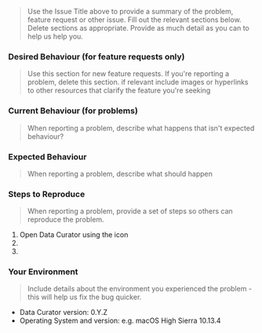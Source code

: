 > Use the Issue Title above to provide a summary of the problem, feature request or other issue.
> Fill out the relevant sections below. Delete sections as appropriate.
> Provide as much detail as you can to help us help you.

### Desired Behaviour (for feature requests only)
> Use this section for new feature requests. If you're reporting a problem, delete this section.
> if relevant include images or hyperlinks to other resources that clarify the feature you're seeking

### Current Behaviour (for problems)
> When reporting a problem, describe what happens that isn't expected behaviour?

### Expected Behaviour
> When reporting a problem, describe what should happen

### Steps to Reproduce
> When reporting a problem, provide a set of steps so others can reproduce the problem.

1. Open Data Curator using the icon
2.
3.

### Your Environment
> Include details about the environment you experienced the problem - this will help us fix the bug quicker.

* Data Curator version: 0.Y.Z
* Operating System and version: e.g. macOS High Sierra 10.13.4
